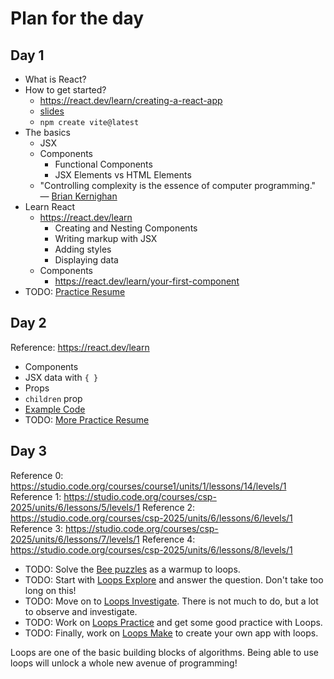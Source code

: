 # Plan for the day

## Day 1

* What is React?
* How to get started?
    * https://react.dev/learn/creating-a-react-app
    * [slides](https://docs.google.com/presentation/d/1VfFZdWI0EUJZlep9gUIdRRFd2dTiqVmFQGLcj_jWuT4/edit?usp=sharing)
    * `npm create vite@latest`
* The basics
    * JSX
    * Components
        * Functional Components
        * JSX Elements vs HTML Elements
    * "Controlling complexity is the essence of computer programming." — [Brian Kernighan](https://en.wikiquote.org/wiki/Brian_Kernighan)
* Learn React
    * https://react.dev/learn
        * Creating and Nesting Components
        * Writing markup with JSX
        * Adding styles
        * Displaying data
    * Components
        * https://react.dev/learn/your-first-component
* TODO: [Practice Resume](./week2/DEMO-RESUME.md)
    
## Day 2

Reference: https://react.dev/learn

* Components
* JSX data with `{ }`
* Props
* `children` prop
* [Example Code](https://github.com/rmccrear/pokemon-resume-demo-2025/blob/main/src/App.jsx)
* TODO: [More Practice Resume](./week2/DEMO-RESUME-PART-2.md)

## Day 3

Reference 0: https://studio.code.org/courses/course1/units/1/lessons/14/levels/1
Reference 1: https://studio.code.org/courses/csp-2025/units/6/lessons/5/levels/1
Reference 2: https://studio.code.org/courses/csp-2025/units/6/lessons/6/levels/1
Reference 3: https://studio.code.org/courses/csp-2025/units/6/lessons/7/levels/1
Reference 4: https://studio.code.org/courses/csp-2025/units/6/lessons/8/levels/1

* TODO: Solve the [Bee puzzles](https://studio.code.org/courses/course1/units/1/lessons/14/levels/1) as a warmup to loops.
* TODO: Start with [Loops Explore](https://studio.code.org/courses/course1/units/1/lessons/14/levels/1) and answer the question. Don't take too long on this!
* TODO: Move on to [Loops Investigate](https://studio.code.org/courses/csp-2025/units/6/lessons/6/levels/1). There is not much to do, but a lot to observe and investigate.
* TODO: Work on [Loops Practice](https://studio.code.org/courses/csp-2025/units/6/lessons/7/levels/1) and get some good practice with Loops.
* TODO: Finally, work on [Loops Make](https://studio.code.org/courses/csp-2025/units/6/lessons/8/levels/1) to create your own app with loops.

Loops are one of the basic building blocks of algorithms. Being able to use loops will unlock a whole new avenue of programming!
